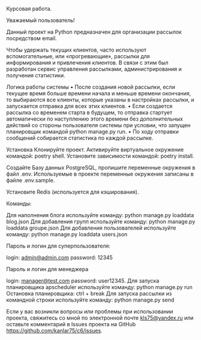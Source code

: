 Курсовая работа.

Уважаемый пользователь!

Данный проект на Python предназначен для организации рассылок посредством email.

Чтобы удержать текущих клиентов, часто используют вспомогательные, или «прогревающие», 
рассылки для информирования и привлечения клиентов. В связи с этим был разработан сервис 
управления рассылками, администрирования и получения статистики.

Логика работы системы
•	После создания новой рассылки, если текущее время больше времени начала и меньше времени окончания, 
то выбираются все клиенты, которые указаны в настройках рассылки, и запускается отправка для всех этих клиентов.
•	Если создается рассылка со временем старта в будущем, то отправка стартует автоматически по наступлению
этого времени без дополнительных действий со стороны пользователя системы при условии, что запущен планировщик 
командой python manage.py run.
•	По ходу отправки сообщений собирается статистика по каждой рассылке.

Установка
Клонируйте проект.
Активируйте виртуальное окружение командой: poetry shell.
Установите зависимости командой: poetry install.

Создайте Базу данных PostgreSQL, пропишите переменные окружения в файл .env.
Используемые в проекте переменные окружения записаны в файле .env.sample.

Установите Redis (используется для кэширования).

Команды:

Для наполнения блога используйте команду: python manage.py loaddata blog.json
Для добавления групп используйте команду: python manage.py loaddata groupe.json
Для добавления пользователей используйте команду: python manage.py loaddata users.json

Пароль и логин для суперпользователя:

login: admin@admin.com
password: 12345 

Пароль и логин для менеджера

login: manager@test.com
password: user12345.
Для запуска планировщика apscheduler используйте команду: python manage.py run
Остановка планировщика: ctrl + break
Для запуска рассылки из командной строки используйте команду: python manage.py send




Если у вас возникли вопросы или проблемы при использовании проекта, свяжитесь со мной по электронной почте 
kls75@yandex.ru или оставьте комментарий в Issues проекта на GitHub https://github.com/kanlar75/c6/issues.